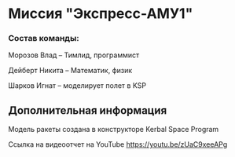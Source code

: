 # Миссия "Экспресс-АМУ1"

### Состав команды:
Морозов Влад – Тимлид, программист

Дейберт Никита – Математик, физик

Шарков Игнат – моделирует полет в KSP

## Дополнительная информация

Модель ракеты создана в конструкторе Kerbal Space Program

Ссылка на видеоотчет на YouTube
https://youtu.be/zUaC9xeeAPg
